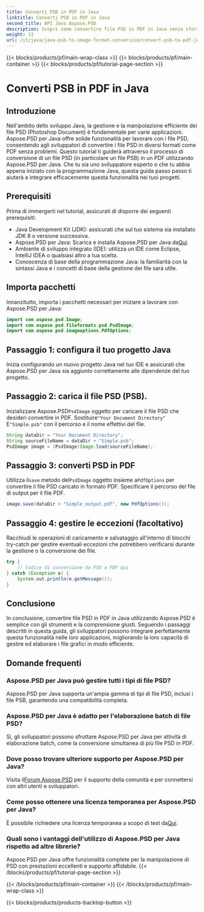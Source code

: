 ```yaml
---
title: Converti PSB in PDF in Java
linktitle: Converti PSB in PDF in Java
second_title: API Java Aspose.PSD
description: Scopri come convertire file PSD in PDF in Java senza sforzo utilizzando Aspose.PSD. Ideale per gli sviluppatori che desiderano semplificare la gestione dei file grafici.
weight: 11
url: /it/java/java-psb-to-image-format-conversion/convert-psb-to-pdf-java/
---
```


{{< blocks/products/pf/main-wrap-class >}}
{{< blocks/products/pf/main-container >}}
{{< blocks/products/pf/tutorial-page-section >}}

# Converti PSB in PDF in Java

## Introduzione
Nell'ambito dello sviluppo Java, la gestione e la manipolazione efficiente dei file PSD (Photoshop Document) è fondamentale per varie applicazioni. Aspose.PSD per Java offre solide funzionalità per lavorare con i file PSD, consentendo agli sviluppatori di convertire i file PSD in diversi formati come PDF senza problemi. Questo tutorial ti guiderà attraverso il processo di conversione di un file PSD (in particolare un file PSB) in un PDF utilizzando Aspose.PSD per Java. Che tu sia uno sviluppatore esperto o che tu abbia appena iniziato con la programmazione Java, questa guida passo passo ti aiuterà a integrare efficacemente questa funzionalità nei tuoi progetti.
## Prerequisiti
Prima di immergerti nel tutorial, assicurati di disporre dei seguenti prerequisiti:
- Java Development Kit (JDK): assicurati che sul tuo sistema sia installato JDK 8 o versione successiva.
-  Aspose.PSD per Java: Scarica e installa Aspose.PSD per Java da[Qui](https://releases.aspose.com/psd/java/).
- Ambiente di sviluppo integrato (IDE): utilizza un IDE come Eclipse, IntelliJ IDEA o qualsiasi altro a tua scelta.
- Conoscenza di base della programmazione Java: la familiarità con la sintassi Java e i concetti di base della gestione dei file sarà utile.

## Importa pacchetti
Innanzitutto, importa i pacchetti necessari per iniziare a lavorare con Aspose.PSD per Java:
```java
import com.aspose.psd.Image;
import com.aspose.psd.fileformats.psd.PsdImage;
import com.aspose.psd.imageoptions.PdfOptions;
```
## Passaggio 1: configura il tuo progetto Java
Inizia configurando un nuovo progetto Java nel tuo IDE e assicurati che Aspose.PSD per Java sia aggiunto correttamente alle dipendenze del tuo progetto.
## Passaggio 2: carica il file PSD (PSB).
 Inizializzare Aspose.PSD`PsdImage` oggetto per caricare il file PSD che desideri convertire in PDF. Sostituire`"Your Document Directory"` E`"Simple.psb"` con il percorso e il nome effettivi del file.
```java
String dataDir = "Your Document Directory";
String sourceFileName = dataDir + "Simple.psb";
PsdImage image = (PsdImage)Image.load(sourceFileName);
```
## Passaggio 3: converti PSD in PDF
 Utilizza il`save` metodo del`PsdImage` oggetto insieme a`PdfOptions` per convertire il file PSD caricato in formato PDF. Specificare il percorso del file di output per il file PDF.
```java
image.save(dataDir + "Simple_output.pdf", new PdfOptions());
```
## Passaggio 4: gestire le eccezioni (facoltativo)
Racchiudi le operazioni di caricamento e salvataggio all'interno di blocchi try-catch per gestire eventuali eccezioni che potrebbero verificarsi durante la gestione o la conversione dei file.
```java
try {
    // Codice di conversione da PSD a PDF qui
} catch (Exception e) {
    System.out.println(e.getMessage());
}
```

## Conclusione
In conclusione, convertire file PSD in PDF in Java utilizzando Aspose.PSD è semplice con gli strumenti e la comprensione giusti. Seguendo i passaggi descritti in questa guida, gli sviluppatori possono integrare perfettamente questa funzionalità nelle loro applicazioni, migliorando la loro capacità di gestire ed elaborare i file grafici in modo efficiente.

## Domande frequenti
### Aspose.PSD per Java può gestire tutti i tipi di file PSD?
Aspose.PSD per Java supporta un'ampia gamma di tipi di file PSD, inclusi i file PSB, garantendo una compatibilità completa.
### Aspose.PSD per Java è adatto per l'elaborazione batch di file PSD?
Sì, gli sviluppatori possono sfruttare Aspose.PSD per Java per attività di elaborazione batch, come la conversione simultanea di più file PSD in PDF.
### Dove posso trovare ulteriore supporto per Aspose.PSD per Java?
 Visita il[Forum Aspose.PSD](https://forum.aspose.com/c/psd/34) per il supporto della comunità e per connettersi con altri utenti e sviluppatori.
### Come posso ottenere una licenza temporanea per Aspose.PSD per Java?
 È possibile richiedere una licenza temporanea a scopo di test da[Qui](https://purchase.aspose.com/temporary-license/).
### Quali sono i vantaggi dell'utilizzo di Aspose.PSD per Java rispetto ad altre librerie?
Aspose.PSD per Java offre funzionalità complete per la manipolazione di PSD con prestazioni eccellenti e supporto affidabile.
{{< /blocks/products/pf/tutorial-page-section >}}

{{< /blocks/products/pf/main-container >}}
{{< /blocks/products/pf/main-wrap-class >}}

{{< blocks/products/products-backtop-button >}}

